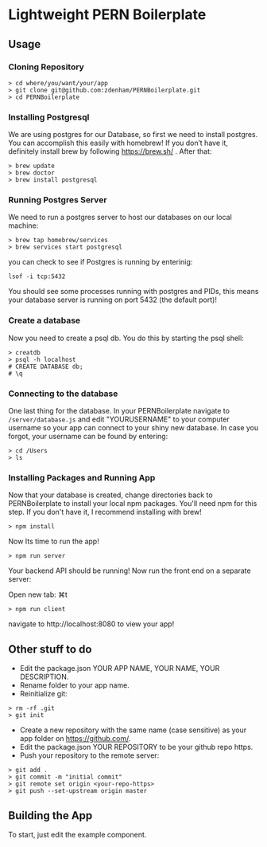 Lightweight PERN Boilerplate
=============================

Usage
--------------------

### Cloning Repository

```
> cd where/you/want/your/app
> git clone git@github.com:zdenham/PERNBoilerplate.git 
> cd PERNBoilerplate 
```

### Installing Postgresql

We are using postgres for our Database, so first we need to install postgres. You can accomplish this easily with homebrew! If you don’t have it, definitely install brew by following https://brew.sh/ . After that:

```
> brew update
> brew doctor
> brew install postgresql
```

### Running Postgres Server

We need to run a postgres server to host our databases on our local machine:

```
> brew tap homebrew/services
> brew services start postgresql
```

you can check to see if Postgres is running by enterinig:

```
lsof -i tcp:5432
```

You should see some processes running with postgres and PIDs, this means your database server is running on port 5432 (the default port)!


### Create a database

Now you need to create a psql db. You do this by starting the psql shell:

```
> creatdb
> psql -h localhost
# CREATE DATABASE db;
# \q
```

### Connecting to the database

One last thing for the database. In your PERNBoilerplate navigate to ```/server/database.js``` and edit "YOURUSERNAME" to your computer username so your app can connect to your shiny new database. In case you forgot, your username can be found by entering:

```
> cd /Users
> ls
```

### Installing Packages and Running App

Now that your database is created, change directories back to PERNBoilerplate to install your local npm packages. You'll need npm for this step. If you don't have it, I recommend installing with brew!

```
> npm install 
```

Now Its time to run the app!

```
> npm run server
```

Your backend API should be running! Now run the front end on a separate server:

Open new tab: ⌘t

```
> npm run client
```

navigate to http://localhost:8080 to view your app!


Other stuff to do
--------------------

* Edit the package.json YOUR APP NAME, YOUR NAME, YOUR DESCRIPTION.
* Rename folder to your app name.
* Reinitialize git:

```
> rm -rf .git
> git init
```
* Create a new repository with the same name (case sensitive) as your app folder on https://github.com/.
* Edit the package.json YOUR REPOSITORY to be your github repo https.
* Push your repository to the remote server:

```
> git add .
> git commit -m "initial commit"
> git remote set origin <your-repo-https>
> git push --set-upstream origin master
```

Building the App
--------------------

To start, just edit the example component.

